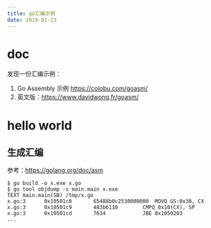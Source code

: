 ```yaml
---
title: go汇编示例
date: 2019-01-23
---
```

# doc
发现一份汇编示例：
1. Go Assembly 示例 https://colobu.com/goasm/
2. 英文版：https://www.davidwong.fr/goasm/

# hello world
## 生成汇编
参考：https://golang.org/doc/asm

    $ go build -o x.exe x.go
    $ go tool objdump -s main.main x.exe
    TEXT main.main(SB) /tmp/x.go
    x.go:3		0x10501c0		65488b0c2530000000	MOVQ GS:0x30, CX
    x.go:3		0x10501c9		483b6110		CMPQ 0x10(CX), SP
    x.go:3		0x10501cd		7634			JBE 0x1050203
    ...
